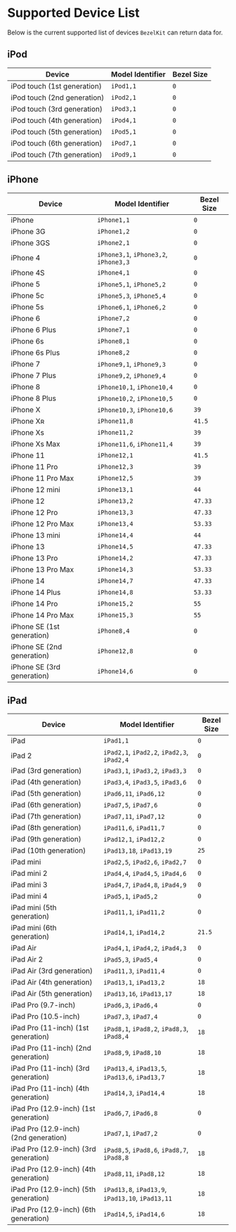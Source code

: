 # Supported Device List

Below is the current supported list of devices `BezelKit` can return data for.

## iPod

| Device                      | Model Identifier | Bezel Size |
|-----------------------------|------------------|------------|
| iPod touch (1st generation) | `iPod1,1` | `0` |
| iPod touch (2nd generation) | `iPod2,1` | `0` |
| iPod touch (3rd generation) | `iPod3,1` | `0` |
| iPod touch (4th generation) | `iPod4,1` | `0` |
| iPod touch (5th generation) | `iPod5,1` | `0` |
| iPod touch (6th generation) | `iPod7,1` | `0` |
| iPod touch (7th generation) | `iPod9,1` | `0` |

## iPhone

| Device                      | Model Identifier | Bezel Size |
|-----------------------------|------------------|------------|
| iPhone | `iPhone1,1` | `0` |
| iPhone 3G | `iPhone1,2` | `0` |
| iPhone 3GS | `iPhone2,1` | `0` |
| iPhone 4 | `iPhone3,1`, `iPhone3,2`, `iPhone3,3` | `0` |
| iPhone 4S | `iPhone4,1` | `0` |
| iPhone 5 | `iPhone5,1`, `iPhone5,2` | `0` |
| iPhone 5c | `iPhone5,3`, `iPhone5,4` | `0` |
| iPhone 5s | `iPhone6,1`, `iPhone6,2` | `0` |
| iPhone 6 | `iPhone7,2` | `0` |
| iPhone 6 Plus | `iPhone7,1` | `0` |
| iPhone 6s | `iPhone8,1` | `0` |
| iPhone 6s Plus | `iPhone8,2` | `0` |
| iPhone 7 | `iPhone9,1`, `iPhone9,3` | `0` |
| iPhone 7 Plus | `iPhone9,2`, `iPhone9,4` | `0` |
| iPhone 8 | `iPhone10,1`, `iPhone10,4` | `0` |
| iPhone 8 Plus | `iPhone10,2`, `iPhone10,5` | `0` |
| iPhone X | `iPhone10,3`, `iPhone10,6` | `39` |
| iPhone Xʀ | `iPhone11,8` | `41.5` |
| iPhone Xs | `iPhone11,2` | `39` |
| iPhone Xs Max | `iPhone11,6`, `iPhone11,4` | `39` |
| iPhone 11 | `iPhone12,1` | `41.5` |
| iPhone 11 Pro | `iPhone12,3` | `39` |
| iPhone 11 Pro Max | `iPhone12,5` | `39` |
| iPhone 12 mini | `iPhone13,1` | `44` |
| iPhone 12 | `iPhone13,2` | `47.33` |
| iPhone 12 Pro | `iPhone13,3` | `47.33` |
| iPhone 12 Pro Max | `iPhone13,4` | `53.33` |
| iPhone 13 mini | `iPhone14,4` | `44` |
| iPhone 13 | `iPhone14,5` | `47.33` |
| iPhone 13 Pro | `iPhone14,2` | `47.33` |
| iPhone 13 Pro Max | `iPhone14,3` | `53.33` |
| iPhone 14 | `iPhone14,7` | `47.33` |
| iPhone 14 Plus | `iPhone14,8` | `53.33` |
| iPhone 14 Pro | `iPhone15,2` | `55` |
| iPhone 14 Pro Max | `iPhone15,3` | `55` |
| iPhone SE (1st generation) | `iPhone8,4` | `0` |
| iPhone SE (2nd generation) | `iPhone12,8` | `0` |
| iPhone SE (3rd generation) | `iPhone14,6` | `0` |

## iPad

| Device                      | Model Identifier | Bezel Size |
|-----------------------------|------------------|------------|
| iPad | `iPad1,1` | `0` |
| iPad 2 | `iPad2,1`, `iPad2,2`, `iPad2,3`, `iPad2,4` | `0` |
| iPad (3rd generation) | `iPad3,1`, `iPad3,2`, `iPad3,3` | `0` |
| iPad (4th generation) | `iPad3,4`, `iPad3,5`, `iPad3,6` | `0` |
| iPad (5th generation) | `iPad6,11`, `iPad6,12` | `0` |
| iPad (6th generation) | `iPad7,5`, `iPad7,6` | `0` |
| iPad (7th generation) | `iPad7,11`, `iPad7,12` | `0` |
| iPad (8th generation) | `iPad11,6`, `iPad11,7` | `0` |
| iPad (9th generation) | `iPad12,1`, `iPad12,2` | `0` |
| iPad (10th generation) | `iPad13,18`, `iPad13,19` | `25` |
| iPad mini | `iPad2,5`, `iPad2,6`, `iPad2,7` | `0` |
| iPad mini 2 | `iPad4,4`, `iPad4,5`, `iPad4,6` | `0` |
| iPad mini 3 | `iPad4,7`, `iPad4,8`, `iPad4,9` | `0` |
| iPad mini 4 | `iPad5,1`, `iPad5,2` | `0` |
| iPad mini (5th generation) | `iPad11,1`, `iPad11,2` | `0` |
| iPad mini (6th generation) | `iPad14,1`, `iPad14,2` | `21.5` |
| iPad Air | `iPad4,1`, `iPad4,2`, `iPad4,3` | `0` |
| iPad Air 2 | `iPad5,3`, `iPad5,4` | `0` |
| iPad Air (3rd generation) | `iPad11,3`, `iPad11,4` | `0` |
| iPad Air (4th generation) | `iPad13,1`, `iPad13,2` | `18` |
| iPad Air (5th generation) | `iPad13,16`, `iPad13,17` | `18` |
| iPad Pro (9.7-inch) | `iPad6,3`, `iPad6,4` | `0` |
| iPad Pro (10.5-inch) | `iPad7,3`, `iPad7,4` | `0` |
| iPad Pro (11-inch) (1st generation) | `iPad8,1`, `iPad8,2`, `iPad8,3`, `iPad8,4` | `18` |
| iPad Pro (11-inch) (2nd generation) | `iPad8,9`, `iPad8,10` | `18` |
| iPad Pro (11-inch) (3rd generation) | `iPad13,4`, `iPad13,5`, `iPad13,6`, `iPad13,7` | `18` |
| iPad Pro (11-inch) (4th generation) | `iPad14,3`, `iPad14,4` | `18` |
| iPad Pro (12.9-inch) (1st generation) | `iPad6,7`, `iPad6,8` | `0` |
| iPad Pro (12.9-inch) (2nd generation) | `iPad7,1`, `iPad7,2` | `0` |
| iPad Pro (12.9-inch) (3rd generation) | `iPad8,5`, `iPad8,6`, `iPad8,7`, `iPad8,8` | `18` |
| iPad Pro (12.9-inch) (4th generation) | `iPad8,11`, `iPad8,12` | `18` |
| iPad Pro (12.9-inch) (5th generation) | `iPad13,8`, `iPad13,9`, `iPad13,10`, `iPad13,11` | `18` |
| iPad Pro (12.9-inch) (6th generation) | `iPad14,5`, `iPad14,6` | `18` |
